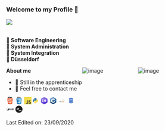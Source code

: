 <h3 title="welcome"> Welcome to my Profile 👋</h3>
 
  
<img src="https://komarev.com/ghpvc/?username=ZamranxD&color=red" align="left">
<br />
<br /> 

**🚀 Software Engineering**<br />
**🚀 System Administration**<br />
**🚀 System Integration**<br />
**📍 Düsseldorf**


  <img align="right" alt="image" src="https://cdn.icon-icons.com/icons2/1367/PNG/512/32officeicons-31_89708.png" width="150px" height="150px"/>
    <img align="right" alt="image" src="https://assets.zabbix.com/img/brands/active_directory.svg" width="150px" height="150px"/>

**About me**
- 💼 Still in the apprenticeship
- 💬 Feel free to contact me


<code><img height="20" src="https://raw.githubusercontent.com/github/explore/80688e429a7d4ef2fca1e82350fe8e3517d3494d/topics/html/html.png"></code>
<code><img height="20" src="https://raw.githubusercontent.com/github/explore/80688e429a7d4ef2fca1e82350fe8e3517d3494d/topics/css/css.png"></code>
<code><img height="20" src="https://raw.githubusercontent.com/github/explore/80688e429a7d4ef2fca1e82350fe8e3517d3494d/topics/javascript/javascript.png"></code><code><img height="20" src="https://raw.githubusercontent.com/github/explore/80688e429a7d4ef2fca1e82350fe8e3517d3494d/topics/python/python.png"></code>
<code><img height="20" src="https://raw.githubusercontent.com/github/explore/80688e429a7d4ef2fca1e82350fe8e3517d3494d/topics/csharp/csharp.png"></code>
<code><img height="20" src="https://raw.githubusercontent.com/github/explore/80688e429a7d4ef2fca1e82350fe8e3517d3494d/topics/cpp/cpp.png"></code>
<code><img height="20" src="https://raw.githubusercontent.com/github/explore/80688e429a7d4ef2fca1e82350fe8e3517d3494d/topics/mysql/mysql.png"></code>
<code><img height="20" src="https://raw.githubusercontent.com/github/explore/80688e429a7d4ef2fca1e82350fe8e3517d3494d/topics/sql/sql.png"></code>
<code><img height="20" src="https://raw.githubusercontent.com/github/explore/80688e429a7d4ef2fca1e82350fe8e3517d3494d/topics/bash/bash.png"></code>
<code><img height="20" src="https://raw.githubusercontent.com/github/explore/80688e429a7d4ef2fca1e82350fe8e3517d3494d/topics/terminal/terminal.png"></code>
 

Last Edited on: 23/09/2020

 
 
